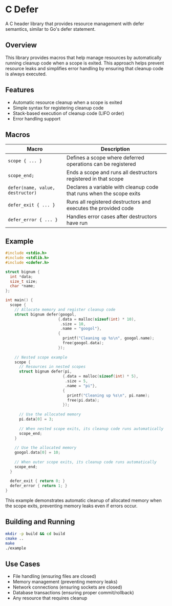 # C Defer

A C header library that provides resource management with defer semantics, similar to Go's defer statement.

## Overview

This library provides macros that help manage resources by automatically running cleanup code when a scope is exited. This approach helps prevent resource leaks and simplifies error handling by ensuring that cleanup code is always executed.

## Features

- Automatic resource cleanup when a scope is exited
- Simple syntax for registering cleanup code
- Stack-based execution of cleanup code (LIFO order)
- Error handling support

## Macros

| Macro | Description |
|-------|-------------|
| `scope { ... }` | Defines a scope where deferred operations can be registered |
| `scope_end;` | Ends a scope and runs all destructors registered in that scope |
| `defer(name, value, destructor)` | Declares a variable with cleanup code that runs when the scope exits |
| `defer_exit { ... }` | Runs all registered destructors and executes the provided code |
| `defer_error { ... }` | Handles error cases after destructors have run |

## Example

```c
#include <stdio.h>
#include <stdlib.h>
#include <cdefer.h>

struct bignum {
  int *data;
  size_t size;
  char *name;
};

int main() {
  scope {
    // Allocate memory and register cleanup code
    struct bignum defer(googol, 
                       {.data = malloc(sizeof(int) * 10), 
                        .size = 10, 
                        .name = "googol"},
                       {
                         printf("Cleaning up %s\n", googol.name);
                         free(googol.data);
                       });
    
    // Nested scope example
    scope {
      // Resources in nested scopes
      struct bignum defer(pi, 
                         {.data = malloc(sizeof(int) * 5), 
                          .size = 5, 
                          .name = "pi"},
                         {
                           printf("Cleaning up %s\n", pi.name);
                           free(pi.data);
                         });
      
      // Use the allocated memory
      pi.data[0] = 3;
      
      // When nested scope exits, its cleanup code runs automatically
      scope_end;
    }
    
    // Use the allocated memory
    googol.data[0] = 10;
    
    // When outer scope exits, its cleanup code runs automatically
    scope_end;
  }
  
  defer_exit { return 0; }
  defer_error { return 1; }
}
```

This example demonstrates automatic cleanup of allocated memory when the scope exits, preventing memory leaks even if errors occur.

## Building and Running

```bash
mkdir -p build && cd build
cmake ..
make
./example
```

## Use Cases

- File handling (ensuring files are closed)
- Memory management (preventing memory leaks)
- Network connections (ensuring sockets are closed)
- Database transactions (ensuring proper commit/rollback)
- Any resource that requires cleanup
